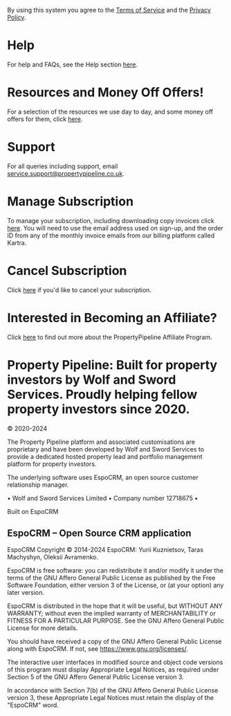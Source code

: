 By using this system you agree to the [Terms of Service](https://lm.propertypipeline.co.uk/pp-terms) and the [Privacy Policy](https://lm.propertypipeline.co.uk/pp-privacy).

# Help

For help and FAQs, see the Help section [here](https://wolfandsword.kartra.com/portal/nK48O1cTRg9c/index).

# Resources and Money Off Offers!

For a selection of the resources we use day to day, and some money off offers for them, click [here](https://lm.wolfandsword.com/ppresourcesoffers).

# Support

For all queries including support, email [service.support@propertypipeline.co.uk](mailto:service.support@propertypipeline.co.uk).

# Manage Subscription

To manage your subscription, including downloading copy invoices click [here](https://wolfandsword.kartra.com/self_billing/DRswbhAOgM9c). You will need to use the email address used on sign-up, and the order ID from any of the monthly invoice emails from our billing platform called Kartra.

# Cancel Subscription

Click [here](https://lm.wolfandsword.com/crmfeedback1) if you'd like to cancel your subscription.

# Interested in Becoming an Affiliate?

Click [here](https://d11n7da8rpqbjy.cloudfront.net/wolfandsword/30954524_1725343954882Affiliate_Signup_Process_v1.2.pdf?kuid=8de99b83-d496-4937-8412-d6859ccd9344&kref=k1tMN5d6ynrK) to find out more about the PropertyPipeline Affiliate Program.

# Property Pipeline: Built for property investors by Wolf and Sword Services. Proudly helping fellow property investors since 2020.

© 2020-2024  

The Property Pipeline platform and associated customisations are proprietary and have been developed by Wolf and Sword Services to provide a dedicated hosted property lead and portfolio management platform for property investors. 

The underlying software uses EspoCRM, an open source customer relationship manager.

• Wolf and Sword Services Limited • Company number 12718675 •  


Built on EspoCRM  


## EspoCRM – Open Source CRM application

EspoCRM Copyright © 2014-2024 EspoCRM: Yurii Kuznietsov, Taras Machyshyn, Oleksii Avramenko.

EspoCRM is free software: you can redistribute it and/or modify it under the terms of the GNU Affero General Public License as published by the Free Software Foundation, either version 3 of the License, or (at your option) any later version.

EspoCRM is distributed in the hope that it will be useful, but WITHOUT ANY WARRANTY; without even the implied warranty of MERCHANTABILITY or FITNESS FOR A PARTICULAR PURPOSE. See the GNU Affero General Public License for more details.

You should have received a copy of the GNU Affero General Public License along with EspoCRM. If not, see https://www.gnu.org/licenses/.

The interactive user interfaces in modified source and object code versions of this program must display Appropriate Legal Notices, as required under Section 5 of the GNU Affero General Public License version 3.

In accordance with Section 7(b) of the GNU Affero General Public License version 3, these Appropriate Legal Notices must retain the display of the "EspoCRM" word.
